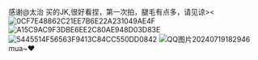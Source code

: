 感谢@太治 买的JK,很好看捏，第一次拍，腿毛有点多，请见谅><
![0CF7E48862C21EE7B6E22A231049AE4F](https://github.com/user-attachments/assets/47a7c859-a87b-4fbd-9e7e-8edad5bdf1d9)
![A15C9AC9F3DBE6EE2C80AE948D03D83E](https://github.com/user-attachments/assets/fffea741-1bb5-44cb-94a5-6fe4e71ac5bd)
![5445514F56563F9413C84CC550DD0842](https://github.com/user-attachments/assets/be7ac802-d5e3-47dd-83c4-b0a119ebbda4)
![QQ图片20240719182946](https://github.com/user-attachments/assets/4fc7e75d-a1c3-4b24-8635-fbec2ad07997)
mua~❤